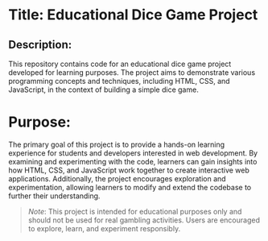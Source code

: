 # Title: Educational Dice Game Project

## Description:
This repository contains code for an educational dice game project developed for learning purposes. The project aims to demonstrate various programming concepts and techniques, including HTML, CSS, and JavaScript, in the context of building a simple dice game.

# Purpose:
The primary goal of this project is to provide a hands-on learning experience for students and developers interested in web development. By examining and experimenting with the code, learners can gain insights into how HTML, CSS, and JavaScript work together to create interactive web applications. Additionally, the project encourages exploration and experimentation, allowing learners to modify and extend the codebase to further their understanding.

> *Note*: This project is intended for educational purposes only and should not be used for real gambling activities. Users are encouraged to explore, learn, and experiment responsibly.
